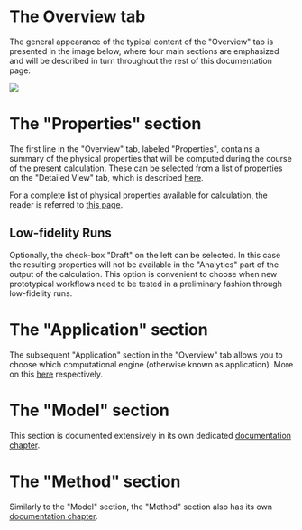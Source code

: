 # The Overview tab

The general appearance of the typical content of the "Overview" tab is presented in the image below, where four main sections are emphasized and will be described in turn throughout the rest of this documentation page:

<img src="/images/overview-tab.png"/>

# The "Properties" section

The first line in the "Overview" tab, labeled "Properties", contains a summary of the physical properties that will be computed during the course of the present calculation. These can be selected from a list of properties on the "Detailed View" tab, which is described [here](detailed-view.md). 

For a complete list of physical properties available for calculation, the reader is referred to [this page](/properties/overview.md).

## Low-fidelity Runs

Optionally, the check-box "Draft" on the left can be selected. In this case the resulting properties will not be available in the "Analytics" part of the output of the calculation. This option is convenient to choose when new prototypical workflows need to be tested in a preliminary fashion through low-fidelity runs.

# The "Application" section

The subsequent "Application" section in the "Overview" tab allows you to choose which computational engine (otherwise known as application). More on this [here](/software/overview.md) respectively.

# The "Model" section

This section is documented extensively in its own dedicated [documentation chapter](/models/overview.md). 

# The "Method" section

Similarly to the "Model" section, the "Method" section also has its own [documentation chapter](/methods/overview.md). 

